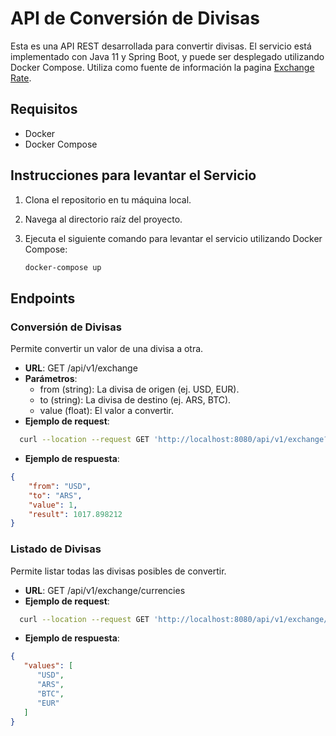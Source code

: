 # API de Conversión de Divisas

Esta es una API REST desarrollada para convertir divisas. El servicio está implementado con Java 11 y Spring Boot, y puede ser desplegado utilizando Docker Compose. Utiliza como fuente de información la pagina [Exchange Rate](https://exchangerate.host/).

## Requisitos

- Docker
- Docker Compose

## Instrucciones para levantar el Servicio

1. Clona el repositorio en tu máquina local.
2. Navega al directorio raíz del proyecto.
3. Ejecuta el siguiente comando para levantar el servicio utilizando Docker Compose:

   ```bash
   docker-compose up

## Endpoints
### Conversión de Divisas
Permite convertir un valor de una divisa a otra.

* **URL**: GET /api/v1/exchange 
* **Parámetros**:
  - from (string): La divisa de origen (ej. USD, EUR). 
  - to (string): La divisa de destino (ej. ARS, BTC). 
  - value (float): El valor a convertir.
* **Ejemplo de request**:

```bash
  curl --location --request GET 'http://localhost:8080/api/v1/exchange?from=USD&to=ARS&value=1'
```
* **Ejemplo de respuesta**:
```json
{
    "from": "USD",
    "to": "ARS",
    "value": 1,
    "result": 1017.898212
}
```

### Listado de Divisas
Permite listar todas las divisas posibles de convertir.

* **URL**: GET /api/v1/exchange/currencies
* **Ejemplo de request**:

```bash
  curl --location --request GET 'http://localhost:8080/api/v1/exchange/currencies'
```
* **Ejemplo de respuesta**:
```json
{
   "values": [
      "USD",
      "ARS",
      "BTC",
      "EUR"
   ]
}
```